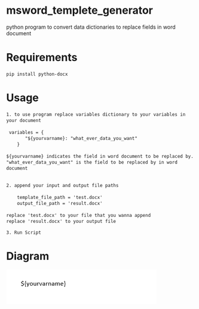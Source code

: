 # msword_templete_generator
python program to convert data dictionaries to replace fields in word document

# Requirements
```
pip install python-docx
```

# Usage

```
1. to use program replace variables dictionary to your variables in your document

 variables = {
       "${yourvarname}: "what_ever_data_you_want"
    }

${yourvarname} indicates the field in word document to be replaced by.
"what_ever_data_you_want" is the field to be replaced by in word document


```
```
2. append your input and output file paths

    template_file_path = 'test.docx'
    output_file_path = 'result.docx'

replace 'test.docx' to your file that you wanna append
replace 'result.docx' to your output file
```
```
3. Run Script
```

# Diagram
<img src="https://raw.githubusercontent.com/ADGVLOGS/msword_templete_generator/main/doc.PNG">
 
